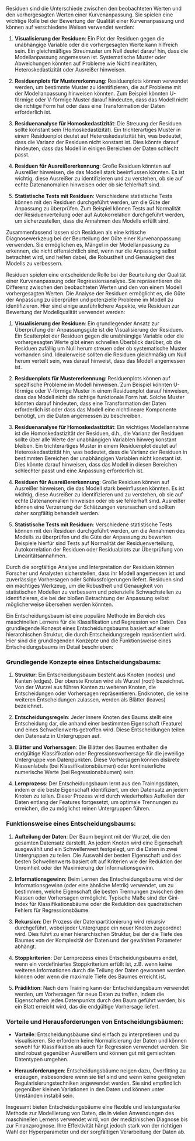 Residuen sind die Unterschiede zwischen den beobachteten Werten und den vorhergesagten Werten einer Kurvenanpassung. Sie spielen eine wichtige Rolle bei der Bewertung der Qualität einer Kurvenanpassung und können auf verschiedene Weisen verwendet werden:

1. **Visualisierung der Residuen**: Ein Plot der Residuen gegen die unabhängige Variable oder die vorhergesagten Werte kann hilfreich sein. Ein gleichmäßiges Streumuster um Null deutet darauf hin, dass die Modellanpassung angemessen ist. Systematische Muster oder Abweichungen könnten auf Probleme wie Nichtlinearitäten, Heteroskedastizität oder Ausreißer hinweisen.

2. **Residuenplots für Mustererkennung**: Residuenplots können verwendet werden, um bestimmte Muster zu identifizieren, die auf Probleme mit der Modellanpassung hinweisen könnten. Zum Beispiel könnten U-förmige oder V-förmige Muster darauf hindeuten, dass das Modell nicht die richtige Form hat oder dass eine Transformation der Daten erforderlich ist.

3. **Residuenanalyse für Homoskedastizität**: Die Streuung der Residuen sollte konstant sein (Homoskedastizität). Ein trichterartiges Muster in einem Residuenplot deutet auf Heteroskedastizität hin, was bedeutet, dass die Varianz der Residuen nicht konstant ist. Dies könnte darauf hindeuten, dass das Modell in einigen Bereichen der Daten schlecht passt.

4. **Residuen für Ausreißererkennung**: Große Residuen könnten auf Ausreißer hinweisen, die das Modell stark beeinflussen könnten. Es ist wichtig, diese Ausreißer zu identifizieren und zu verstehen, ob sie auf echte Datenanomalien hinweisen oder ob sie fehlerhaft sind.

5. **Statistische Tests mit Residuen**: Verschiedene statistische Tests können mit den Residuen durchgeführt werden, um die Güte der Anpassung zu überprüfen. Zum Beispiel können Tests auf Normalität der Residuenverteilung oder auf Autokorrelation durchgeführt werden, um sicherzustellen, dass die Annahmen des Modells erfüllt sind.

Zusammenfassend lassen sich Residuen als eine kritische Diagnosewerkzeug bei der Beurteilung der Güte einer Kurvenanpassung verwenden. Sie ermöglichen es, Mängel in der Modellanpassung zu erkennen, die nicht offensichtlich sind, wenn nur die Anpassung selbst betrachtet wird, und helfen dabei, die Robustheit und Genauigkeit des Modells zu verbessern.

Residuen spielen eine entscheidende Rolle bei der Beurteilung der Qualität einer Kurvenanpassung oder Regressionsanalyse. Sie repräsentieren die Differenz zwischen den beobachteten Werten und den von einem Modell vorhergesagten Werten. Die Analyse der Residuen ermöglicht es, die Güte der Anpassung zu überprüfen und potenzielle Probleme im Modell zu identifizieren. Hier sind einige ausführlichere Aspekte, wie Residuen zur Bewertung der Modellqualität verwendet werden:

1. **Visualisierung der Residuen**: Ein grundlegender Ansatz zur Überprüfung der Anpassungsgüte ist die Visualisierung der Residuen. Ein Scatterplot der Residuen gegen die unabhängige Variable oder die vorhergesagten Werte gibt einen schnellen Überblick darüber, ob die Residuen zufällig um Null herum streuen oder ob systematische Muster vorhanden sind. Idealerweise sollten die Residuen gleichmäßig um Null herum verteilt sein, was darauf hinweist, dass das Modell angemessen ist.

2. **Residuenplots für Mustererkennung**: Residuenplots können auf spezifische Probleme im Modell hinweisen. Zum Beispiel könnten U-förmige oder V-förmige Muster in einem Residuenplot darauf hinweisen, dass das Modell nicht die richtige funktionale Form hat. Solche Muster könnten darauf hindeuten, dass eine Transformation der Daten erforderlich ist oder dass das Modell eine nichtlineare Komponente benötigt, um die Daten angemessen zu beschreiben.

3. **Residuenanalyse für Homoskedastizität**: Ein wichtiges Modellannahme ist die Homoskedastizität der Residuen, d.h., die Varianz der Residuen sollte über alle Werte der unabhängigen Variablen hinweg konstant bleiben. Ein trichterartiges Muster in einem Residuenplot deutet auf Heteroskedastizität hin, was bedeutet, dass die Varianz der Residuen in bestimmten Bereichen der unabhängigen Variablen nicht konstant ist. Dies könnte darauf hinweisen, dass das Modell in diesen Bereichen schlechter passt und eine Anpassung erforderlich ist.

4. **Residuen für Ausreißererkennung**: Große Residuen können auf Ausreißer hinweisen, die das Modell stark beeinflussen könnten. Es ist wichtig, diese Ausreißer zu identifizieren und zu verstehen, ob sie auf echte Datenanomalien hinweisen oder ob sie fehlerhaft sind. Ausreißer können eine Verzerrung der Schätzungen verursachen und sollten daher sorgfältig behandelt werden.

5. **Statistische Tests mit Residuen**: Verschiedene statistische Tests können mit den Residuen durchgeführt werden, um die Annahmen des Modells zu überprüfen und die Güte der Anpassung zu bewerten. Beispiele hierfür sind Tests auf Normalität der Residuenverteilung, Autokorrelation der Residuen oder Residualplots zur Überprüfung von Linearitätsannahmen.

Durch die sorgfältige Analyse und Interpretation der Residuen können Forscher und Analysten sicherstellen, dass ihr Modell angemessen ist und zuverlässige Vorhersagen oder Schlussfolgerungen liefert. Residuen sind ein mächtiges Werkzeug, um die Robustheit und Genauigkeit von statistischen Modellen zu verbessern und potenzielle Schwachstellen zu identifizieren, die bei der bloßen Betrachtung der Anpassung selbst möglicherweise übersehen werden könnten.

Ein Entscheidungsbaum ist eine populäre Methode im Bereich des maschinellen Lernens für die Klassifikation und Regression von Daten. Das grundlegende Konzept eines Entscheidungsbaums basiert auf einer hierarchischen Struktur, die durch Entscheidungsregeln repräsentiert wird. Hier sind die grundlegenden Konzepte und die Funktionsweise eines Entscheidungsbaums im Detail beschrieben:

### Grundlegende Konzepte eines Entscheidungsbaums:

1. **Struktur**: Ein Entscheidungsbaum besteht aus Knoten (nodes) und Kanten (edges). Der oberste Knoten wird als Wurzel (root) bezeichnet. Von der Wurzel aus führen Kanten zu weiteren Knoten, die Entscheidungen oder Vorhersagen repräsentieren. Endknoten, die keine weiteren Entscheidungen zulassen, werden als Blätter (leaves) bezeichnet.

2. **Entscheidungsregeln**: Jeder innere Knoten des Baums stellt eine Entscheidung dar, die anhand einer bestimmten Eigenschaft (Feature) und eines Schwellenwerts getroffen wird. Diese Entscheidungen teilen den Datensatz in Untergruppen auf.

3. **Blätter und Vorhersagen**: Die Blätter des Baumes enthalten die endgültige Klassifikation oder Regressionsvorhersage für die jeweilige Untergruppe von Datenpunkten. Diese Vorhersagen können diskrete Klassenlabels (bei Klassifikationsbäumen) oder kontinuierliche numerische Werte (bei Regressionsbäumen) sein.

4. **Lernprozess**: Der Entscheidungsbaum lernt aus den Trainingsdaten, indem er die beste Eigenschaft identifiziert, um den Datensatz an jedem Knoten zu teilen. Dieser Prozess wird durch wiederholtes Aufteilen der Daten entlang der Features fortgesetzt, um optimale Trennungen zu erreichen, die zu möglichst reinen Untergruppen führen.

### Funktionsweise eines Entscheidungsbaums:

1. **Aufteilung der Daten**: Der Baum beginnt mit der Wurzel, die den gesamten Datensatz darstellt. An jedem Knoten wird eine Eigenschaft ausgewählt und ein Schwellenwert festgelegt, um die Daten in zwei Untergruppen zu teilen. Die Auswahl der besten Eigenschaft und des besten Schwellenwerts basiert oft auf Kriterien wie der Reduktion der Unreinheit oder der Maximierung der Informationsgewinn.

2. **Informationsgewinn**: Beim Lernen des Entscheidungsbaums wird der Informationsgewinn (oder eine ähnliche Metrik) verwendet, um zu bestimmen, welche Eigenschaft die besten Trennungen zwischen den Klassen oder Vorhersagen ermöglicht. Typische Maße sind der Gini-Index für Klassifikationsbäume oder die Reduktion des quadratischen Fehlers für Regressionsbäume.

3. **Rekursion**: Der Prozess der Datenpartitionierung wird rekursiv durchgeführt, wobei jeder Untergruppe ein neuer Knoten zugeordnet wird. Dies führt zu einer hierarchischen Struktur, bei der die Tiefe des Baumes von der Komplexität der Daten und der gewählten Parameter abhängt.

4. **Stoppkriterien**: Der Lernprozess eines Entscheidungsbaums endet, wenn ein vordefiniertes Stoppkriterium erfüllt ist, z.B. wenn keine weiteren Informationen durch die Teilung der Daten gewonnen werden können oder wenn die maximale Tiefe des Baumes erreicht ist.

5. **Prädiktion**: Nach dem Training kann der Entscheidungsbaum verwendet werden, um Vorhersagen für neue Daten zu treffen, indem die Eigenschaften jedes Datenpunkts durch den Baum geführt werden, bis ein Blatt erreicht wird, das die endgültige Vorhersage liefert.

### Vorteile und Herausforderungen von Entscheidungsbäumen:

- **Vorteile**: Entscheidungsbäume sind einfach zu interpretieren und zu visualisieren. Sie erfordern keine Normalisierung der Daten und können sowohl für Klassifikation als auch für Regression verwendet werden. Sie sind robust gegenüber Ausreißern und können gut mit gemischten Datentypen umgehen.

- **Herausforderungen**: Entscheidungsbäume neigen dazu, Overfitting zu erzeugen, insbesondere wenn sie tief sind und wenn keine geeigneten Regularisierungstechniken angewendet werden. Sie sind empfindlich gegenüber kleinen Variationen in den Daten und können unter Umständen instabil sein.

Insgesamt bieten Entscheidungsbäume eine flexible und leistungsstarke Methode zur Modellierung von Daten, die in vielen Anwendungen des maschinellen Lernens verwendet wird, von der medizinischen Diagnose bis zur Finanzprognose. Ihre Effektivität hängt jedoch stark von der richtigen Wahl der Hyperparameter und der sorgfältigen Verarbeitung der Daten ab.
